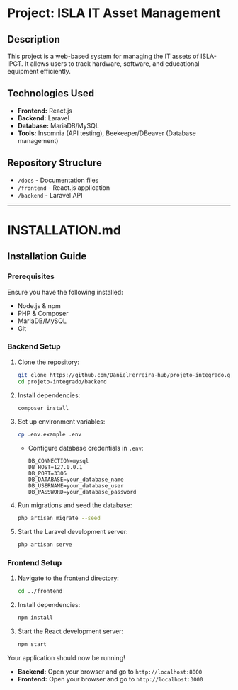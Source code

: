 # Project: ISLA IT Asset Management

## Description
This project is a web-based system for managing the IT assets of ISLA-IPGT. It allows users to track hardware, software, and educational equipment efficiently.

## Technologies Used
- **Frontend:** React.js
- **Backend:** Laravel
- **Database:** MariaDB/MySQL
- **Tools:** Insomnia (API testing), Beekeeper/DBeaver (Database management)

## Repository Structure
- `/docs` - Documentation files
- `/frontend` - React.js application
- `/backend` - Laravel API

---

# INSTALLATION.md

## Installation Guide

### Prerequisites
Ensure you have the following installed:
- Node.js & npm
- PHP & Composer
- MariaDB/MySQL
- Git

### Backend Setup
1. Clone the repository:  
   ```bash
   git clone https://github.com/DanielFerreira-hub/projeto-integrado.git
   cd projeto-integrado/backend
   ```
2. Install dependencies:  
   ```bash
   composer install
   ```
3. Set up environment variables:  
   ```bash
   cp .env.example .env
   ```
   - Configure database credentials in `.env`:
     ```dotenv
     DB_CONNECTION=mysql
     DB_HOST=127.0.0.1
     DB_PORT=3306
     DB_DATABASE=your_database_name
     DB_USERNAME=your_database_user
     DB_PASSWORD=your_database_password
     ```
4. Run migrations and seed the database:  
   ```bash
   php artisan migrate --seed
   ```
5. Start the Laravel development server:  
   ```bash
   php artisan serve
   ```

### Frontend Setup
1. Navigate to the frontend directory:  
   ```bash
   cd ../frontend
   ```
2. Install dependencies:  
   ```bash
   npm install
   ```
3. Start the React development server:  
   ```bash
   npm start
   ```

Your application should now be running!

- **Backend:** Open your browser and go to `http://localhost:8000`
- **Frontend:** Open your browser and go to `http://localhost:3000`
